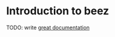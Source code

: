 # Introduction to beez

TODO: write [great documentation](http://jacobian.org/writing/what-to-write/)
